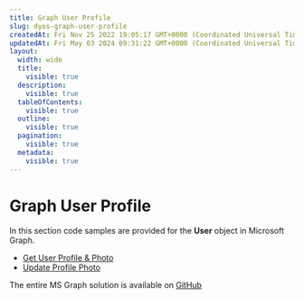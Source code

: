 ```yaml
---
title: Graph User Profile
slug: dyos-graph-user-profile
createdAt: Fri Nov 25 2022 19:05:17 GMT+0000 (Coordinated Universal Time)
updatedAt: Fri May 03 2024 09:31:22 GMT+0000 (Coordinated Universal Time)
layout:
  width: wide
  title:
    visible: true
  description:
    visible: true
  tableOfContents:
    visible: true
  outline:
    visible: true
  pagination:
    visible: true
  metadata:
    visible: true
---
```


# Graph User Profile

In this section code samples are provided for the **User** object in Microsoft Graph.

* [Get User Profile & Photo](<Graph User Profile/Get User Profile _ Photo.md>)
* [Update Profile Photo](<Graph User Profile/Update Profile Photo.md>)

The entire MS Graph solution is available on [GitHub](https://github.com/jigx-com/jigx-samples/tree/main/quickstart/jigx-MS-Graph-demonstrator)
